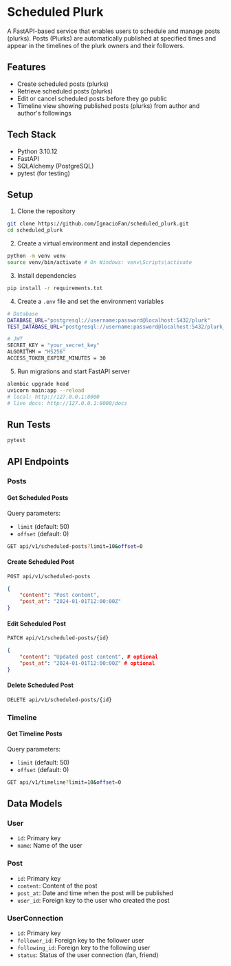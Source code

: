 # Scheduled Plurk

A FastAPI-based service that enables users to schedule and manage posts (plurks). Posts (Plurks) are automatically published at specified times and appear in the timelines of the plurk owners and their followers.

## Features

- Create scheduled posts (plurks)
- Retrieve scheduled posts (plurks)
- Edit or cancel scheduled posts before they go public
- Timeline view showing published posts (plurks) from author and author's followings

## Tech Stack

- Python 3.10.12
- FastAPI
- SQLAlchemy (PostgreSQL)
- pytest (for testing)

## Setup

1. Clone the repository

```bash
git clone https://github.com/IgnacioFan/scheduled_plurk.git
cd scheduled_plurk
```

2. Create a virtual environment and install dependencies

```bash
python -m venv venv
source venv/bin/activate # On Windows: venv\Scripts\activate
```

3. Install dependencies

```bash
pip install -r requirements.txt
```

4. Create a `.env` file and set the environment variables

```bash
# Database
DATABASE_URL="postgresql://username:password@localhost:5432/plurk"
TEST_DATABASE_URL="postgresql://username:password@localhost:5432/plurk_test"

# JWT
SECRET_KEY = "your_secret_key"
ALGORITHM = "HS256"
ACCESS_TOKEN_EXPIRE_MINUTES = 30
```

5. Run migrations and start FastAPI server

```bash
alembic upgrade head
uvicorn main:app --reload
# local: http://127.0.0.1:8000
# live docs: http://127.0.0.1:8000/docs
```

## Run Tests

```bash
pytest
```

## API Endpoints

### Posts

#### Get Scheduled Posts

Query parameters:

- `limit` (default: 50)
- `offset` (default: 0)

```bash
GET api/v1/scheduled-posts?limit=10&offset=0
```

#### Create Scheduled Post

```bash
POST api/v1/scheduled-posts
```

```json
{
    "content": "Post content",
    "post_at": "2024-01-01T12:00:00Z"
}
```

#### Edit Scheduled Post

```bash
PATCH api/v1/scheduled-posts/{id}
```

```json
{
    "content": "Updated post content", # optional
    "post_at": "2024-01-01T12:00:00Z" # optional
}
```

#### Delete Scheduled Post

```bash
DELETE api/v1/scheduled-posts/{id}
```

### Timeline

#### Get Timeline Posts

Query parameters:

- `limit` (default: 50)
- `offset` (default: 0)

```bash
GET api/v1/timeline?limit=10&offset=0
```

## Data Models

### User

- `id`: Primary key
- `name`: Name of the user

### Post

- `id`: Primary key
- `content`: Content of the post
- `post_at`: Date and time when the post will be published
- `user_id`: Foreign key to the user who created the post

### UserConnection

- `id`: Primary key
- `follower_id`: Foreign key to the follower user
- `following_id`: Foreign key to the following user
- `status`: Status of the user connection (fan, friend)
